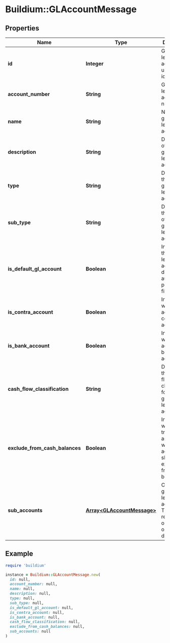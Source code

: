 # Buildium::GLAccountMessage

## Properties

| Name | Type | Description | Notes |
| ---- | ---- | ----------- | ----- |
| **id** | **Integer** | General ledger account unique identifier. | [optional] |
| **account_number** | **String** | General ledger account number. | [optional] |
| **name** | **String** | Name of the general ledger account. | [optional] |
| **description** | **String** | Description of the general ledger account. | [optional] |
| **type** | **String** | Describes the type of general ledger account. | [optional] |
| **sub_type** | **String** | Describes the subtype of the general ledger account. | [optional] |
| **is_default_gl_account** | **Boolean** | Indicates if the general ledger account is a default for auto populating fields. | [optional] |
| **is_contra_account** | **Boolean** | Indicates whether the account is a contra account. | [optional] |
| **is_bank_account** | **Boolean** | Indicates whether the account is a bank account. | [optional] |
| **cash_flow_classification** | **String** | Describes the cash flow classification for the general ledger account. | [optional] |
| **exclude_from_cash_balances** | **Boolean** | Indicates whether transactions associated with the account should be excluded from cash balances. | [optional] |
| **sub_accounts** | [**Array&lt;GLAccountMessage&gt;**](GLAccountMessage.md) | Children general ledger accounts. The relationship only goes one level deep. | [optional] |

## Example

```ruby
require 'buildium'

instance = Buildium::GLAccountMessage.new(
  id: null,
  account_number: null,
  name: null,
  description: null,
  type: null,
  sub_type: null,
  is_default_gl_account: null,
  is_contra_account: null,
  is_bank_account: null,
  cash_flow_classification: null,
  exclude_from_cash_balances: null,
  sub_accounts: null
)
```


